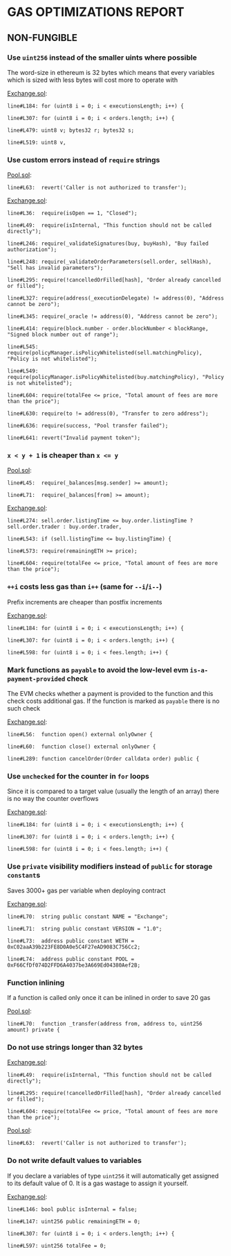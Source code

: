 # GAS OPTIMIZATIONS REPORT

## NON-FUNGIBLE

### Use `uint256` instead of the smaller uints where possible

The word-size in ethereum is 32 bytes which means that every variables which is sized with less bytes will cost more to operate with

[Exchange.sol](https://github.com/code-423n4/2022-11-non-fungible/blob/main/contracts/Exchange.sol):

```solidity
line#L184: for (uint8 i = 0; i < executionsLength; i++) {

line#L307: for (uint8 i = 0; i < orders.length; i++) {

line#L479: uint8 v; bytes32 r; bytes32 s;

line#L519: uint8 v,
```

### Use custom errors instead of `require` strings

[Pool.sol](https://github.com/code-423n4/2022-11-non-fungible/blob/main/contracts/Pool.sol):

```solidity
line#L63:  revert('Caller is not authorized to transfer');
```

[Exchange.sol](https://github.com/code-423n4/2022-11-non-fungible/blob/main/contracts/Exchange.sol):

```solidity
line#L36:  require(isOpen == 1, "Closed");

line#L49:  require(isInternal, "This function should not be called directly");

line#L246: require(_validateSignatures(buy, buyHash), "Buy failed authorization");

line#L248: require(_validateOrderParameters(sell.order, sellHash), "Sell has invalid parameters");

line#L295: require(!cancelledOrFilled[hash], "Order already cancelled or filled");

line#L327: require(address(_executionDelegate) != address(0), "Address cannot be zero");

line#L345: require(_oracle != address(0), "Address cannot be zero");

line#L414: require(block.number - order.blockNumber < blockRange, "Signed block number out of range");

line#L545: require(policyManager.isPolicyWhitelisted(sell.matchingPolicy), "Policy is not whitelisted");

line#L549: require(policyManager.isPolicyWhitelisted(buy.matchingPolicy), "Policy is not whitelisted");

line#L604: require(totalFee <= price, "Total amount of fees are more than the price");

line#L630: require(to != address(0), "Transfer to zero address");

line#L636: require(success, "Pool transfer failed");

line#L641: revert("Invalid payment token");
```

### `x < y + 1` is cheaper than `x <= y`

[Pool.sol](https://github.com/code-423n4/2022-11-non-fungible/blob/main/contracts/Pool.sol):

```solidity
line#L45:  require(_balances[msg.sender] >= amount);

line#L71:  require(_balances[from] >= amount);
```

[Exchange.sol](https://github.com/code-423n4/2022-11-non-fungible/blob/main/contracts/Exchange.sol):

```solidity
line#L274: sell.order.listingTime <= buy.order.listingTime ? sell.order.trader : buy.order.trader,

line#L543: if (sell.listingTime <= buy.listingTime) {

line#L573: require(remainingETH >= price);

line#L604: require(totalFee <= price, "Total amount of fees are more than the price");
```

### `++i` costs less gas than `i++` (same for `--i`/`i--`)

Prefix increments are cheaper than postfix increments

[Exchange.sol](https://github.com/code-423n4/2022-11-non-fungible/blob/main/contracts/Exchange.sol):

```solidity
line#L184: for (uint8 i = 0; i < executionsLength; i++) {

line#L307: for (uint8 i = 0; i < orders.length; i++) {

line#L598: for (uint8 i = 0; i < fees.length; i++) {
```

### Mark functions as `payable` to avoid the low-level evm `is-a-payment-provided` check

The EVM checks whether a payment is provided to the function and this check costs additional gas. If the function is marked as `payable` there is no such check

[Exchange.sol](https://github.com/code-423n4/2022-11-non-fungible/blob/main/contracts/Exchange.sol):

```solidity
line#L56:  function open() external onlyOwner {

line#L60:  function close() external onlyOwner {

line#L289: function cancelOrder(Order calldata order) public {
```

### Use `unchecked` for the counter in `for` loops

Since it is compared to a target value (usually the length of an array) there is no way the counter overflows

[Exchange.sol](https://github.com/code-423n4/2022-11-non-fungible/blob/main/contracts/Exchange.sol):

```solidity
line#L184: for (uint8 i = 0; i < executionsLength; i++) {

line#L307: for (uint8 i = 0; i < orders.length; i++) {

line#L598: for (uint8 i = 0; i < fees.length; i++) {
```

### Use `private` visibility modifiers instead of `public` for storage `constant`s

Saves 3000+ gas per variable when deploying contract

[Exchange.sol](https://github.com/code-423n4/2022-11-non-fungible/blob/main/contracts/Exchange.sol):

```solidity
line#L70:  string public constant NAME = "Exchange";

line#L71:  string public constant VERSION = "1.0";

line#L73:  address public constant WETH = 0xC02aaA39b223FE8D0A0e5C4F27eAD9083C756Cc2;

line#L74:  address public constant POOL = 0xF66CfDf074D2FFD6A4037be3A669Ed04380Aef2B;
```

### Function inlining

If a function is called only once it can be inlined in order to save 20 gas

[Pool.sol](https://github.com/code-423n4/2022-11-non-fungible/blob/main/contracts/Pool.sol):

```solidity
line#L70:  function _transfer(address from, address to, uint256 amount) private {
```

### Do not use strings longer than 32 bytes

[Exchange.sol](https://github.com/code-423n4/2022-11-non-fungible/blob/main/contracts/Exchange.sol):

```solidity
line#L49:  require(isInternal, "This function should not be called directly");

line#L295: require(!cancelledOrFilled[hash], "Order already cancelled or filled");

line#L604: require(totalFee <= price, "Total amount of fees are more than the price");
```

[Pool.sol](https://github.com/code-423n4/2022-11-non-fungible/blob/main/contracts/Pool.sol):

```solidity
line#L63:  revert('Caller is not authorized to transfer');
```

### Do not write default values to variables

If you declare a variables of type `uint256` it will automatically get assigned to its default value of 0. It is a gas wastage to assign it yourself.

[Exchange.sol](https://github.com/code-423n4/2022-11-non-fungible/blob/main/contracts/Exchange.sol):

```solidity
line#L146: bool public isInternal = false;

line#L147: uint256 public remainingETH = 0;

line#L307: for (uint8 i = 0; i < orders.length; i++) {

line#L597: uint256 totalFee = 0;
```
